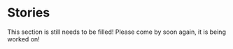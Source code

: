 # Stories

This section is still needs to be filled! Please come by soon again, it is being worked on! 